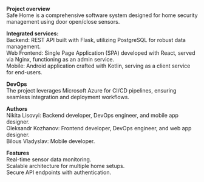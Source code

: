 **Project overview**  
Safe Home is a comprehensive software system designed for home security management using door open/close sensors.  

**Integrated services:**  
Backend: REST API built with Flask, utilizing PostgreSQL for robust data management.  
Web Frontend: Single Page Application (SPA) developed with React, served via Nginx, functioning as an admin service.  
Mobile: Android application crafted with Kotlin, serving as a client service for end-users.  

**DevOps**  
The project leverages Microsoft Azure for CI/CD pipelines, ensuring seamless integration and deployment workflows.  

**Authors**  
Nikita Lisovyi: Backend developer, DevOps engineer, and mobile app designer.  
Oleksandr Kozhanov: Frontend developer, DevOps engineer, and web app designer.  
Bilous Vladyslav: Mobile developer.  

**Features**  
Real-time sensor data monitoring.  
Scalable architecture for multiple home setups.  
Secure API endpoints with authentication.  
